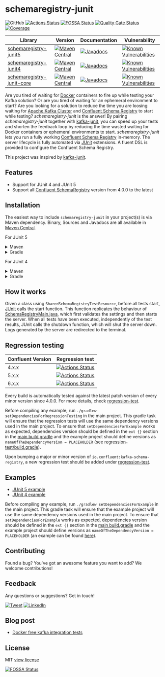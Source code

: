 # schemaregistry-junit

![GitHub](https://img.shields.io/github/license/data-rocks-team/schemaregistry-junit)
[![Actions Status](https://github.com/data-rocks-team/schemaregistry-junit/workflows/build/badge.svg)](https://github.com/data-rocks-team/schemaregistry-junit/actions)
[![FOSSA Status](https://app.fossa.com/api/projects/git%2Bgithub.com%2Fdata-rocks-team%2Fschemaregistry-junit.svg?type=shield)](https://app.fossa.com/projects/git%2Bgithub.com%2Fdata-rocks-team%2Fschemaregistry-junit?ref=badge_shield)
[![Quality Gate Status](https://sonarcloud.io/api/project_badges/measure?project=data-rocks-team_schemaregistry-junit&metric=alert_status)](https://sonarcloud.io/dashboard?id=data-rocks-team_schemaregistry-junit)
[![Coverage](https://sonarcloud.io/api/project_badges/measure?project=data-rocks-team_schemaregistry-junit&metric=coverage)](https://sonarcloud.io/dashboard?id=data-rocks-team_schemaregistry-junit)

| Library | Version | Documentation | Vulnerability |
| ----------- | ----------- | ----------- | ----------- |
| [schemaregistry-junit5](https://mvnrepository.com/artifact/io.github.data-rocks-team/schemaregistry-junit5) | [![Maven Central](https://img.shields.io/maven-central/v/io.github.data-rocks-team/schemaregistry-junit5.svg)](http://search.maven.org/#search%7Cga%7C1%7Cg%3Aio.github.data-rocks-team%20a%3Aschemaregistry-junit5) | [![Javadocs](http://www.javadoc.io/badge/io.github.data-rocks-team/schemaregistry-junit5.svg)](http://www.javadoc.io/doc/io.github.data-rocks-team/schemaregistry-junit5) | [![Known Vulnerabilities](https://snyk.io/test/github/data-rocks-team/schemaregistry-junit/badge.svg?targetFile=schemaregistry-junit5/build.gradle)](https://snyk.io/test/github/data-rocks-team/schemaregistry-junit?targetFile=schemaregistry-junit5/build.gradle)
| [schemaregistry-junit4](https://mvnrepository.com/artifact/io.github.data-rocks-team/schemaregistry-junit4) | [![Maven Central](https://img.shields.io/maven-central/v/io.github.data-rocks-team/schemaregistry-junit4.svg)](http://search.maven.org/#search%7Cga%7C1%7Cg%3Aio.github.data-rocks-team%20a%3Aschemaregistry-junit4) | [![Javadocs](http://www.javadoc.io/badge/io.github.data-rocks-team/schemaregistry-junit4.svg)](http://www.javadoc.io/doc/io.github.data-rocks-team/schemaregistry-junit4) | [![Known Vulnerabilities](https://snyk.io/test/github/data-rocks-team/schemaregistry-junit/badge.svg?targetFile=schemaregistry-junit4/build.gradle)](https://snyk.io/test/github/data-rocks-team/schemaregistry-junit?targetFile=schemaregistry-junit4/build.gradle)
| [schemaregistry-junit-core](https://mvnrepository.com/artifact/io.github.data-rocks-team/schemaregistry-junit-core) | [![Maven Central](https://img.shields.io/maven-central/v/io.github.data-rocks-team/schemaregistry-junit-core.svg)](http://search.maven.org/#search%7Cga%7C1%7Cg%3Aio.github.data-rocks-team%20a%3Aschemaregistry-junit-core) | [![Javadocs](http://www.javadoc.io/badge/io.github.data-rocks-team/schemaregistry-junit-core.svg)](http://www.javadoc.io/doc/io.github.data-rocks-team/schemaregistry-junit-core) | [![Known Vulnerabilities](https://snyk.io/test/github/data-rocks-team/schemaregistry-junit/badge.svg?targetFile=schemaregistry-junit-core/build.gradle)](https://snyk.io/test/github/data-rocks-team/schemaregistry-junit?targetFile=schemaregistry-junit-core/build.gradle) |

Are you tired of waiting for [Docker](https://www.docker.com/) containers to fire up while testing 
your Kafka solution? Or are you tired of waiting for an ephemeral environment to start? Are you 
looking for a solution to reduce the time you are loosing waiting for 
[Apache Kafka Cluster](https://kafka.apache.org/) and
[Confluent Schema Registry](https://docs.confluent.io/current/schema-registry/) to start while 
testing?
*schemaregistry-junit* is the answer! By pairing *schemaregistry-junit* together with 
[kafka-junit](https://github.com/salesforce/kafka-junit), you can speed up your tests and shorten 
the feedback loop by reducing the time wasted waiting for Docker containers or ephemeral 
environments to start.
*schemaregistry-junit* lets you run a fully working 
[Confluent Schema Registry](https://docs.confluent.io/current/schema-registry/) in-memory. The 
server lifecycle is fully automated via [JUnit](https://junit.org/junit5/) extensions.
A fluent DSL is provided to configure the Confluent Schema Registry.

This project was inspired by [kafka-junit](https://github.com/salesforce/kafka-junit).

## Features
- Support for JUnit 4 and JUnit 5
- Support all [Confluent SchemaRegistry](https://mvnrepository.com/artifact/io.confluent/kafka-schema-registry?repo=confluent-packages) 
version from 4.0.0 to the latest

## Installation
The easiest way to include `schemaregistry-junit` in your project(s) is via Maven dependency. Binary, Sources 
and Javadocs are all available in 
[Maven Central](https://search.maven.org/search?q=g:io.github.data-rocks-team).

For JUnit 5
<details>
  <summary>Maven</summary>
  
  #### Example POM
```xml
<!-- Declare schemaregistry-junit5 dependency -->
<dependency>
  <groupId>io.github.data-rocks-team</groupId>
  <artifactId>schemaregistry-junit5</artifactId>
  <version>0.1.1</version>
</dependency>

<!-- Include Confluent Schema-Registry -->
<dependency>
  <groupId>io.confluent</groupId>
  <artifactId>kafka-schema-registry</artifactId>
  <version>X.X.X</version>
</dependency>
```
</details>

<details>
  <summary>Gradle</summary>
  
  #### Example build.gradle
```groovy
testImplementation 'io.github.data-rocks-team:schemaregistry-junit5:0.1.1'
testImplementation 'io.confluent:kafka-schema-registry:X.X.X'
```
</details>

For JUnit 4
<details>
  <summary>Maven</summary>
  
  #### Example POM
```xml
<!-- Declare schemaregistry-junit5 dependency -->
<dependency>
  <groupId>io.github.data-rocks-team</groupId>
  <artifactId>schemaregistry-junit4</artifactId>
  <version>0.1.1</version>
</dependency>

<!-- Include Confluent Schema-Registry -->
<dependency>
  <groupId>io.confluent</groupId>
  <artifactId>kafka-schema-registry</artifactId>
  <version>X.X.X</version>
</dependency>
```
</details>

<details>
  <summary>Gradle</summary>
  
  #### Example build.gradle
```groovy
testImplementation 'io.github.data-rocks-team:schemaregistry-junit4:0.1.1'
testImplementation 'io.confluent:kafka-schema-registry:X.X.X'
```
</details>

## How it works
Given a class using `SharedSchemaRegistryTestResource`, before all tests start, 
[JUnit](https://junit.org/junit5/) calls the start function. This function replicates the behaviour 
of [SchemaRegistryMain.java](https://github.com/confluentinc/schema-registry/blob/master/core/src/main/java/io/confluent/kafka/schemaregistry/rest/SchemaRegistryMain.java), 
which first validates the settings and then starts the server. When all tests have been executed, 
independently of the test results, JUnit calls the shutdown function, which will shut the server 
down.
Logs generated by the server are redirected to the terminal.

## Regression testing
| Confluent Version | Regression test |
| ----------- | ----------- |
| 4.x.x | [![Actions Status](https://github.com/data-rocks-team/schemaregistry-junit/workflows/build/badge.svg)](https://github.com/data-rocks-team/schemaregistry-junit/actions/workflows/gradle-regression-4x.yml) |
| 5.x.x | [![Actions Status](https://github.com/data-rocks-team/schemaregistry-junit/workflows/build/badge.svg)](https://github.com/data-rocks-team/schemaregistry-junit/actions/workflows/gradle-regression-5x.yml) |
| 6.x.x | [![Actions Status](https://github.com/data-rocks-team/schemaregistry-junit/workflows/build/badge.svg)](https://github.com/data-rocks-team/schemaregistry-junit/actions/workflows/gradle-regression-6x.yml) |

Every build is automatically tested against the latest patch version of every minor version since
4.0.0. For more details, check [regression-test](/regression-test).

Before compiling any example, run `./gradlew setDependenciesForRegressionTesting` in the main 
project. This gradle task will ensure that the regression tests will use the same dependency 
versions used in the main project. To ensure that `setDependenciesForExample` works as expected, 
dependencies version should be defined in the `ext {}` section in the 
[main build.gradle](build.gradle) and the example project should define versions as 
`nameOfTheDependencyVersion = PLACEHOLDER` (see 
[regression-test/build.gradle](regression-test/build.gradle)).

Upon bumping a major or minor version of `io.confluent:kafka-schema-registry`, a new regression test 
should be added under [regression-test](regression-test).

## Examples
- [JUnit 5 example](/examples/junit-5)
- [JUnit 4 example](/examples/junit-4)

Before compiling any example, run `./gradlew setDependenciesForExample` in the main project. This 
gradle task will ensure that the example project will use the same dependency versions used in the
main project. To ensure that `setDependenciesForExample` works as expected, dependencies 
version should be defined in the `ext {}` section in the [main build.gradle](build.gradle) and the
example project should define versions as `nameOfTheDependencyVersion = PLACEHOLDER` (an example 
can be found [here](examples/junit-5/build.gradle)). 

## Contributing
Found a bug? You've got an awesome feature you want to add? We welcome contributions!

## Feedback
Any questions or suggestions? Get in touch!

[![Tweet](https://img.shields.io/badge/Twitter-1DA1F2?style=for-the-badge&logo=twitter&logoColor=white)](https://twitter.com/FraNobilia)
[![LinkedIn](https://img.shields.io/badge/LinkedIn-0077B5?style=for-the-badge&logo=linkedin&logoColor=white)](https://www.linkedin.com/in/fnobilia/)

## Blog post
- [Docker free kafka integration tests](https://medium.com/data-rocks/docker-free-kafka-integration-tests-4cd045d6947a)

## License
MIT [view license](/LICENSE)

[![FOSSA Status](https://app.fossa.com/api/projects/git%2Bgithub.com%2Fdata-rocks-team%2Fschemaregistry-junit.svg?type=large)](https://app.fossa.com/projects/git%2Bgithub.com%2Fdata-rocks-team%2Fschemaregistry-junit?ref=badge_large)
